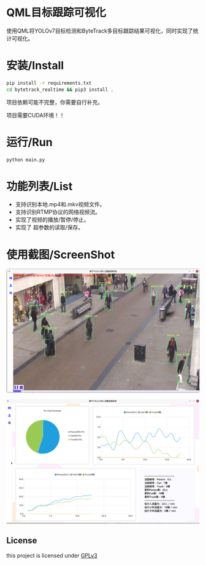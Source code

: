 # QML目标跟踪可视化

使用QML将YOLOv7目标检测和ByteTrack多目标跟踪结果可视化，同时实现了统计可视化。

 # 安装/Install

```bash
pip install -r requirements.txt
cd bytetrack_realtime && pip3 install .
```

项目依赖可能不完整，你需要自行补充。

项目需要CUDA环境！！

# 运行/Run

```bash
python main.py
```

# 功能列表/List

+ 支持识别本地.mp4和.mkv视频文件。
+ 支持识别RTMP协议的网络视频流。
+ 实现了视频的播放/暂停/停止。
+ 实现了 超参数的读取/保存。

# 使用截图/ScreenShot

![](./images/dect.png)

![](./images/test2.png)

## License

this project is licensed under [GPLv3](https://github.com/linuxdeepin/dde-file-manager/blob/master/LICENSE)

